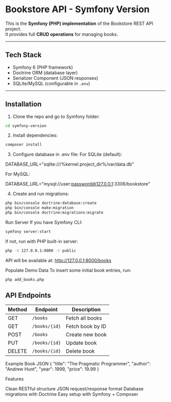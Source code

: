 # Bookstore API - Symfony Version

This is the **Symfony (PHP) implementation** of the Bookstore REST API project.  
It provides full **CRUD operations** for managing books.

---

##  Tech Stack
- Symfony 6 (PHP framework)
- Doctrine ORM (database layer)
- Serializer Component (JSON responses)
- SQLite/MySQL (configurable in `.env`)

---

## Installation

1. Clone the repo and go to Symfony folder:
```bash
cd symfony-version
```
2. Install dependencies:
```bash
composer install
```
3. Configure database in .env file:
For SQLite (default):

DATABASE_URL="sqlite:///%kernel.project_dir%/var/data.db"

For MySQL:

DATABASE_URL="mysql://user:password@127.0.0.1:3306/bookstore"

4. Create and run migrations:
```bash
php bin/console doctrine:database:create
php bin/console make:migration
php bin/console doctrine:migrations:migrate
```
Run Server
If you have Symfony CLI:
```bash
symfony server:start

```
If not, run with PHP built-in server:
```bash
php -S 127.0.0.1:8000 -t public

```
API will be available at:
 http://127.0.0.1:8000/books

Populate Demo Data
To insert some initial book entries, run:
```bash
php add_books.php
```
## API Endpoints
| Method | Endpoint      | Description      |
| ------ | ------------- | ---------------- |
| GET    | `/books`      | Fetch all books  |
| GET    | `/books/{id}` | Fetch book by ID |
| POST   | `/books`      | Create new book  |
| PUT    | `/books/{id}` | Update book      |
| DELETE | `/books/{id}` | Delete book      |

Example Book JSON
{
  "title": "The Pragmatic Programmer",
  "author": "Andrew Hunt",
  "year": 1999,
  "price": 19.99
}

Features

Clean RESTful structure
JSON request/response format
Database migrations with Doctrine
Easy setup with Symfony + Composer
